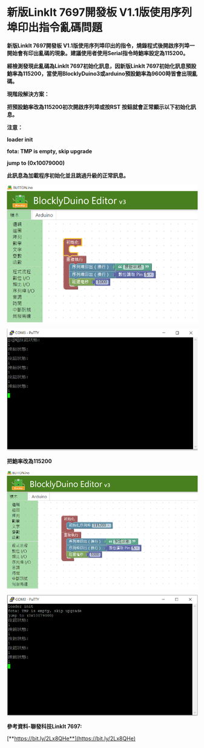 # 新版LinkIt 7697開發板 V1.1版使用序列埠印出指令亂碼問題

**新版LinkIt 7697開發板 V1.1版使用序列埠印出的指令，燒錄程式後開啟序列埠一開始會有印出亂碼的現象。建議使用者使用Serial指令時鮑率設定為115200。**  


**經檢測發現此亂碼為LinkIt 7697初始化訊息，因新版LinkIt 7697初始化訊息預設鮑率為115200，當使用BlocklyDuino3或arduino預設鮑率為9600時皆會出現亂碼。**  


**現階段解決方案：**

**把預設鮑率改為115200初次開啟序列埠或按RST 按鈕就會正常顯示以下初始化訊息。**  


**注意：**

**loader init**

**fota: TMP is empty, skip upgrade**

**jump to \(0x10079000\)**

**此訊息為加載程序初始化並且跳過升級的正常訊息。**  


  


![&#x6C92;&#x6709;&#x8A2D;&#x5B9A;&#x9B91;&#x7387;&#xFF0C;&#x9810;&#x8A2D;&#x9B91;&#x7387;&#x70BA;9600&#x3002;](../.gitbook/assets/7697_01.png)

![&#x4E00;&#x958B;&#x59CB;&#x6703;&#x6709;&#x4E82;&#x78BC;&#x7684;&#x554F;&#x984C;&#x3002;](../.gitbook/assets/7697_02.png)

**把鮑率改為115200**

![&#x5C07;&#x521D;&#x59CB;&#x5316;&#x5E8F;&#x5217;&#x57E0;&#x9B91;&#x7387;&#x6539;&#x6210;115200](../.gitbook/assets/7697_03.png)

![&#x6B64;&#x6642;&#x53EF;&#x4EE5;&#x767C;&#x73FE;&#x6C92;&#x6709;&#x4E82;&#x78BC;&#xFF0C;&#x6709;&#x521D;&#x59CB;&#x5316;&#x8A0A;&#x606F;&#x3002;](../.gitbook/assets/7697_04.png)

**參考資料-聯發科技LinkIt 7697:**

[**https://bit.ly/2Lx8QHe**](https://bit.ly/2Lx8QHe)  



